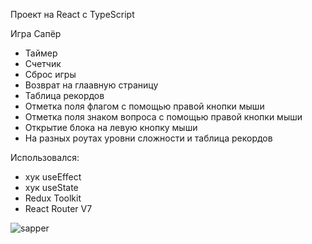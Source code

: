 Проект на React с TypeScript

Игра Сапёр

- Таймер
- Счетчик
- Сброс игры
- Возврат на глаавную страницу
- Таблица рекордов
- Отметка поля флагом с помощью правой кнопки мыши
- Отметка поля знаком вопроса с помощью правой кнопки мыши
- Открытие блока на левую кнопку мыши
- На разных роутах уровни сложности и таблица рекордов

Использовался:

- хук useEffect
- хук useState
- Redux Toolkit
- React Router V7

![sapper](https://github.com/user-attachments/assets/b7f685e8-9fa3-4d72-ad27-5cd67f66bd3d)
